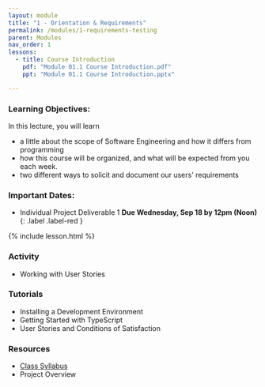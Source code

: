 ```yaml
---
layout: module
title: "1 - Orientation & Requirements"
permalink: /modules/1-requirements-testing
parent: Modules
nav_order: 1
lessons: 
  - title: Course Introduction
    pdf: "Module 01.1 Course Introduction.pdf"
    ppt: "Module 01.1 Course Introduction.pptx"

---
```

### Learning Objectives:
In this lecture, you will learn

* a little about the scope of Software Engineering and how it differs from programming
* how this course will be organized, and what will be expected from you each week.
* two different ways to solicit and document our users' requirements

### Important Dates:
* Individual Project Deliverable 1 **Due Wednesday, Sep 18 by 12pm (Noon)**{: .label .label-red }

{% include lesson.html %}

### Activity
* Working with User Stories

### Tutorials
* Installing a Development Environment 
* Getting Started with TypeScript
* User Stories and Conditions of Satisfaction

### Resources
* [Class Syllabus](https://neu-se.github.io/CS4530-Fall-2024/)
* Project Overview